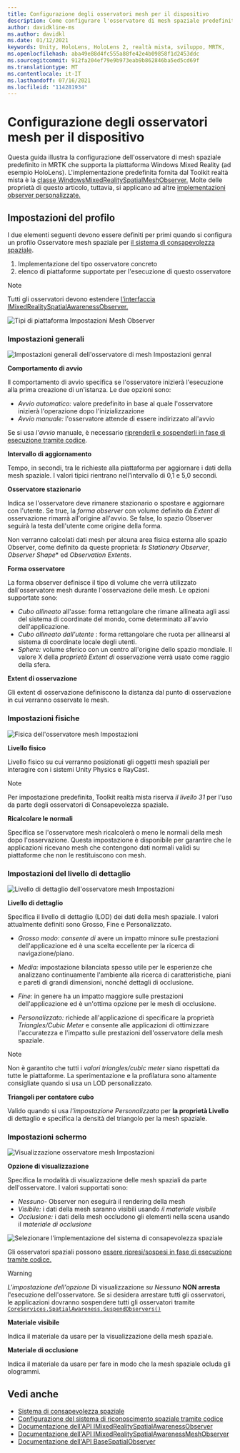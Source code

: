 ```yaml
---
title: Configurazione degli osservatori mesh per il dispositivo
description: Come configurare l'osservatore di mesh spaziale predefinito in MRTK
author: davidkline-ms
ms.author: davidkl
ms.date: 01/12/2021
keywords: Unity, HoloLens, HoloLens 2, realtà mista, sviluppo, MRTK,
ms.openlocfilehash: aba49e88d4fc555a88fe42e4b09858f1d2453ddc
ms.sourcegitcommit: 912fa204ef79e9b973eab9b862846ba5ed5cd69f
ms.translationtype: MT
ms.contentlocale: it-IT
ms.lasthandoff: 07/16/2021
ms.locfileid: "114281934"
---
```

# <a name="configuring-mesh-observers-for-device"></a>Configurazione degli osservatori mesh per il dispositivo

Questa guida illustra la configurazione dell'osservatore di mesh spaziale predefinito in MRTK che supporta la piattaforma Windows Mixed Reality (ad esempio HoloLens). L'implementazione predefinita fornita dal Toolkit realtà mista è la [classe WindowsMixedRealitySpatialMeshObserver.](xref:Microsoft.MixedReality.Toolkit.WindowsMixedReality.SpatialAwareness.WindowsMixedRealitySpatialMeshObserver) Molte delle proprietà di questo articolo, tuttavia, si applicano ad altre [implementazioni observer personalizzate.](create-data-provider.md)

## <a name="profile-settings"></a>Impostazioni del profilo

I due elementi seguenti devono essere definiti per primi quando si configura un profilo Osservatore mesh spaziale per [il sistema di consapevolezza spaziale](spatial-awareness-getting-started.md).

1. Implementazione del tipo osservatore concreto
1. elenco di piattaforme supportate per l'esecuzione di questo osservatore

> [!NOTE]
> Tutti gli osservatori devono estendere [l'interfaccia IMixedRealitySpatialAwarenessObserver.](xref:Microsoft.MixedReality.Toolkit.SpatialAwareness.IMixedRealitySpatialAwarenessObserver)

![Tipi di piattaforma Impostazioni Mesh Observer](../images/spatial-awareness/SpatialAwarenessMeshObserverProfile_TypesPlatforms.png)

### <a name="general-settings"></a>Impostazioni generali

![Impostazioni generali dell'osservatore di mesh Impostazioni genral](../images/spatial-awareness/MeshObserverGeneralSettings.png)

**Comportamento di avvio**

Il comportamento di avvio specifica se l'osservatore inizierà l'esecuzione alla prima creazione di un'istanza. Le due opzioni sono:

* *Avvio automatico:* valore predefinito in base al quale l'osservatore inizierà l'operazione dopo l'inizializzazione
* *Avvio manuale:* l'osservatore attende di essere indirizzato all'avvio

Se si usa *l'avvio* manuale, è necessario [riprenderli e sospenderli in fase di esecuzione tramite codice](usage-guide.md#starting-and-stopping-mesh-observation).

**Intervallo di aggiornamento**

Tempo, in secondi, tra le richieste alla piattaforma per aggiornare i dati della mesh spaziale. I valori tipici rientrano nell'intervallo di 0,1 e 5,0 secondi.

**Osservatore stazionario**

Indica se l'osservatore deve rimanere stazionario o spostare e aggiornare con l'utente. Se true, la *forma observer* con volume definito da *Extent di* osservazione rimarrà all'origine all'avvio. Se false, lo spazio Observer seguirà la testa dell'utente come origine della forma.

Non verranno calcolati dati mesh per alcuna area fisica esterna allo spazio Observer, come definito da queste proprietà: *Is Stationary Observer*, *Observer Shape** ed *Observation Extents*.

**Forma osservatore**

La forma observer definisce il tipo di volume che verrà utilizzato dall'osservatore mesh durante l'osservazione delle mesh. Le opzioni supportate sono:

* *Cubo allineato* all'asse: forma rettangolare che rimane allineata agli assi del sistema di coordinate del mondo, come determinato all'avvio dell'applicazione.
* *Cubo allineato dall'utente* : forma rettangolare che ruota per allinearsi al sistema di coordinate locale degli utenti.
* *Sphere:* volume sferico con un centro all'origine dello spazio mondiale. Il valore X della *proprietà Extent di* osservazione verrà usato come raggio della sfera.

**Extent di osservazione**

Gli extent di osservazione definiscono la distanza dal punto di osservazione in cui verranno osservate le mesh.

### <a name="physics-settings"></a>Impostazioni fisiche

![Fisica dell'osservatore mesh Impostazioni](../images/spatial-awareness/MeshObserverPhysicsSettings.png)

**Livello fisico**

Livello fisico su cui verranno posizionati gli oggetti mesh spaziali per interagire con i sistemi Unity Physics e RayCast.

> [!NOTE]
> Per impostazione predefinita, Toolkit realtà mista riserva *il livello 31* per l'uso da parte degli osservatori di Consapevolezza spaziale.

**Ricalcolare le normali**

Specifica se l'osservatore mesh ricalcolerà o meno le normali della mesh dopo l'osservazione. Questa impostazione è disponibile per garantire che le applicazioni ricevano mesh che contengono dati normali validi su piattaforme che non le restituiscono con mesh.

### <a name="level-of-detail-settings"></a>Impostazioni del livello di dettaglio

![Livello di dettaglio dell'osservatore mesh Impostazioni](../images/spatial-awareness/MeshObserverLevelOfDetailSettings.png)

**Livello di dettaglio**

Specifica il livello di dettaglio (LOD) dei dati della mesh spaziale. I valori attualmente definiti sono Grosso, Fine e Personalizzato.

* *Grosso modo: consente di* avere un impatto minore sulle prestazioni dell'applicazione ed è una scelta eccellente per la ricerca di navigazione/piano.

* *Media:* impostazione bilanciata spesso utile per le esperienze che analizzano continuamente l'ambiente alla ricerca di caratteristiche, piani e pareti di grandi dimensioni, nonché dettagli di occlusione.

* *Fine:* in genere ha un impatto maggiore sulle prestazioni dell'applicazione ed è un'ottima opzione per le mesh di occlusione.

* *Personalizzato:* richiede all'applicazione di specificare la proprietà *Triangles/Cubic Meter* e consente alle applicazioni di ottimizzare l'accuratezza e l'impatto sulle prestazioni dell'osservatore della mesh spaziale.

> [!NOTE]
> Non è garantito che tutti i *valori triangles/cubic meter* siano rispettati da tutte le piattaforme. La sperimentazione e la profilatura sono altamente consigliate quando si usa un LOD personalizzato.

**Triangoli per contatore cubo**

Valido quando si usa *l'impostazione Personalizzata* per **la proprietà Livello** di dettaglio e specifica la densità del triangolo per la mesh spaziale.

### <a name="display-settings"></a>Impostazioni schermo

![Visualizzazione osservatore mesh Impostazioni](../images/spatial-awareness/MeshObserverDisplaySettings.png)

**Opzione di visualizzazione**

Specifica la modalità di visualizzazione delle mesh spaziali da parte dell'osservatore. I valori supportati sono:

* *Nessuno-* Observer non eseguirà il rendering della mesh
* *Visibile:* i dati della mesh saranno visibili usando *il materiale visibile*
* *Occlusione:* i dati della mesh occludono gli elementi nella scena usando il *materiale di occlusione*

![Selezionare l'implementazione del sistema di consapevolezza spaziale](../images/spatial-awareness/MRTK_SpatialAwareness_DisplayOptions.jpg)

Gli osservatori spaziali possono [essere ripresi/sospesi in fase di esecuzione tramite codice.](usage-guide.md#starting-and-stopping-mesh-observation)

> [!WARNING]
> *L'impostazione dell'opzione* Di visualizzazione *su Nessuno* **NON arresta** l'esecuzione dell'osservatore. Se si desidera arrestare tutti gli osservatori, le applicazioni dovranno sospendere tutti gli osservatori tramite [`CoreServices.SpatialAwareness.SuspendObservers()`](xref:Microsoft.MixedReality.Toolkit.SpatialAwareness.IMixedRealitySpatialAwarenessSystem.SuspendObservers)

**Materiale visibile**

Indica il materiale da usare per la visualizzazione della mesh spaziale.

**Materiale di occlusione**

Indica il materiale da usare per fare in modo che la mesh spaziale ocluda gli ologrammi.

## <a name="see-also"></a>Vedi anche

* [Sistema di consapevolezza spaziale](spatial-awareness-getting-started.md)
* [Configurazione del sistema di riconoscimento spaziale tramite codice](usage-guide.md)
* [Documentazione dell'API IMixedRealitySpatialAwarenessObserver](xref:Microsoft.MixedReality.Toolkit.SpatialAwareness.IMixedRealitySpatialAwarenessObserver)
* [Documentazione dell'API IMixedRealitySpatialAwarenessMeshObserver](xref:Microsoft.MixedReality.Toolkit.SpatialAwareness.IMixedRealitySpatialAwarenessMeshObserver)
* [Documentazione dell'API BaseSpatialObserver](xref:Microsoft.MixedReality.Toolkit.SpatialAwareness.BaseSpatialObserver)
